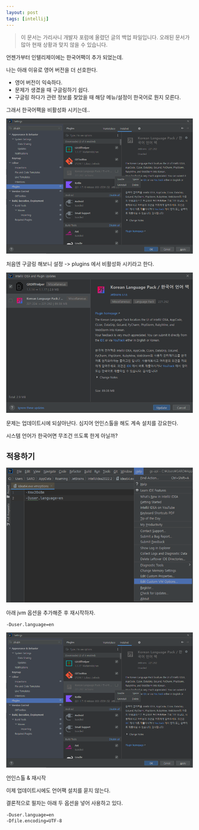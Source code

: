 ```yaml
---
layout: post
tags: [intellij]
---
```


> 이 문서는 가리사니 개발자 포럼에 올렸던 글의 백업 파일입니다.
오래된 문서가 많아 현재 상황과 맞지 않을 수 있습니다.



언젠가부터 인텔리제이에는 한국어팩이 추가 되었는데.

나는 아래 이유로 영어 버전을 더 선호한다.
- 영어 버전이 익숙하다.
- 문제가 생겼을 때 구글링하기 쉽다.
- 구글링 하다가 관련 정보를 찾았을 때 해당 메뉴/설정이 한국어로 뭔지 모른다.

그래서 한국어팩을 비활성화 시키는데..


![설명](/file/forum/af5af259-a6e7-45b8-958e-89f1a25e5457.png)

처음엔 구글링 해보니 설정 -> plugins 에서 비활성화 시키라고 한다.


![설명](/file/forum/a710b4a9-5010-4a89-881a-3e8242cd8052.png)

문제는 업데이트시에 되살아난다.
심지어 언인스톨을 해도 계속 설치를 강요한다.


시스템 언어가 한국어면 무조건 뜨도록 한게 아닐까?

## 적용하기


![설명](/file/forum/36c7377f-ab3d-4e4f-a7af-0232412ed486.png)

아래 jvm 옵션을 추가해준 후 재시작하자.

```
-Duser.language=en
```



![설명](/file/forum/af5af259-a6e7-45b8-958e-89f1a25e5457.png)

언인스톨 & 재시작

이제 업데이트시에도 언어팩 설치를 묻지 않는다.


결론적으로 필자는 아래 두 옵션을 넣어 사용하고 있다.

```
-Duser.language=en
-Dfile.encoding=UTF-8
```